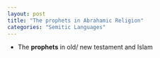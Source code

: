 ```yaml
---
layout: post
title: "The prophets in Abrahamic Religion"
categories: "Semitic Languages"
---
```


- The **prophets** in old/ new testament and Islam




 